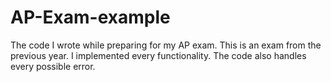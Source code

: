 # AP-Exam-example

The code I wrote while preparing for my AP exam. This is an exam from the previous year.
I implemented every functionality. The code also handles every possible error.

